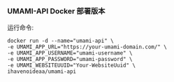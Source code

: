 ### UMAMI-API Docker 部署版本

运行命令:

```
docker run -d --name="umami-api" \
-e UMAMI_APP_URL="https://your-umami-domain.com/" \
-e UMAMI_APP_USERNAME="umami-username" \
-e UMAMI_APP_PASSWORD="umami-password" \
-e UMAMI_WEBSITEUUID="Your-WebsiteUuid" \
ihavenoideaa/umami-api
```

